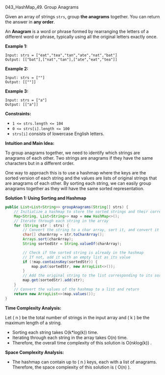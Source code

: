 043_HashMap_49. Group Anagrams

Given an array of strings `strs`, group **the anagrams** together. You can return the answer in **any order**.

An **Anagram** is a word or phrase formed by rearranging the letters of a different word or phrase, typically using all the original letters exactly once. 

**Example 1:**

```
Input: strs = ["eat","tea","tan","ate","nat","bat"]
Output: [["bat"],["nat","tan"],["ate","eat","tea"]]
```

**Example 2:**

```
Input: strs = [""]
Output: [[""]]
```

**Example 3:**

```
Input: strs = ["a"]
Output: [["a"]]
```

 

**Constraints:**

- `1 <= strs.length <= 104`
- `0 <= strs[i].length <= 100`
- `strs[i]` consists of lowercase English letters.



**Intuition and Main Idea:**

To group anagrams together, we need to identify which strings are anagrams of each other. Two strings are anagrams if they have the same characters but in a different order. 

One way to approach this is to use a hashmap where the keys are the sorted version of each string and the values are lists of original strings that are anagrams of each other. By sorting each string, we can easily group anagrams together as they will have the same sorted representation.

**Solution 1: Using Sorting and Hashmap**

```java
public List<List<String>> groupAnagrams(String[] strs) {
    // Initialize a hashmap to store the sorted strings and their corresponding anagrams
    Map<String, List<String>> map = new HashMap<>();
    // Iterate through each string in the array
    for (String str : strs) {
        // Convert the string to a char array, sort it, and convert it back to a string
        char[] charArray = str.toCharArray();
        Arrays.sort(charArray);
        String sortedStr = String.valueOf(charArray);

        // Check if the sorted string is already in the hashmap
        // If not, add it with an empty list as its value
        if (!map.containsKey(sortedStr)) {
            map.put(sortedStr, new ArrayList<>());
        }
        // Add the original string to the list corresponding to its sorted version
        map.get(sortedStr).add(str);
    }
    // Convert the values of the hashmap to a list and return
    return new ArrayList<>(map.values());
}
```

**Time Complexity Analysis:**

Let \( n \) be the total number of strings in the input array and \( k \) be the maximum length of a string.

- Sorting each string takes O(k*log(k)) time.
- Iterating through each string in the array takes O(n) time.
- Therefore, the overall time complexity of this solution is O(n*k*log(k)) .

**Space Complexity Analysis:**

- The hashmap can contain up to \( n \) keys, each with a list of anagrams. Therefore, the space complexity of this solution is \( O(n) \).